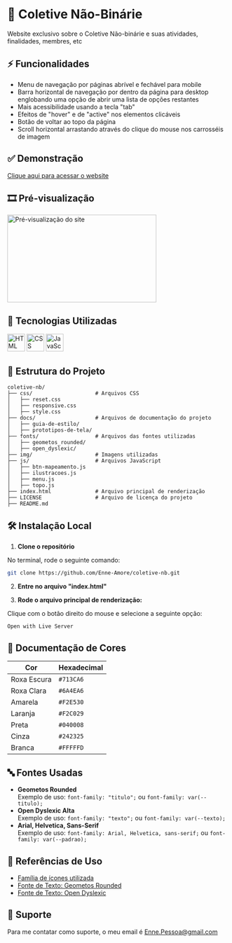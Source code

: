 # 💜 Coletive Não-Binárie
 
 Website exclusivo sobre o Coletive Não-binárie e suas atividades, finalidades, membres, etc


## ⚡ Funcionalidades

 - Menu de navegação por páginas abrível e fechável para mobile
 - Barra horizontal de navegação por dentro da página para desktop englobando uma opção de abrir uma lista de opções restantes
 - Mais acessibilidade usando a tecla "tab"
 - Efeitos de "hover" e de "active" nos elementos  clicáveis
 - Botão de voltar ao topo da página
 - Scroll horizontal arrastando através do clique do mouse nos carrosséis de imagem


## ✅ Demonstração

 [Clique aqui para acessar o website](https://enne-amore.github.io/coletive-nb/)


## 🎞️ Pré-visualização

 <img src="img/preview.gif" alt="Pré-visualização do site" width="340" height="200">


## 🚀 Tecnologias Utilizadas

  <p align="left">
    <img src="https://cdn.jsdelivr.net/gh/devicons/devicon/icons/html5/html5-original.svg" title="HTML" alt="HTML" width="40" height="40"/>
    <img src="https://cdn.jsdelivr.net/gh/devicons/devicon/icons/css3/css3-original.svg" title="CSS" alt="CSS" width="40" height="40"/>
    <img src="https://cdn.jsdelivr.net/gh/devicons/devicon/icons/javascript/javascript-original.svg" title="JavaScript" alt="JavaScript" width="40" height="40"/>
  </p>


## 📂 Estrutura do Projeto

 ```plaintext
 coletive-nb/
 ├── css/                    # Arquivos CSS
 │   ├── reset.css       
 │   ├── responsive.css  
 │   ├── style.css       
 ├── docs/                   # Arquivos de documentação do projeto
 │   ├── guia-de-estilo/ 
 │   ├── prototipos-de-tela/
 ├── fonts/                  # Arquivos das fontes utilizadas  
 │   ├── geometos_rounded/ 
 │   ├── open_dyslexic/
 ├── img/                    # Imagens utilizadas 
 ├── js/                     # Arquivos JavaScript
 │   ├── btn-mapeamento.js  
 │   ├── ilustracoes.js 
 │   ├── menu.js 
 │   ├── topo.js 
 ├── index.html              # Arquivo principal de renderização
 ├── LICENSE                 # Arquivo de licença do projeto
 ├── README.md
 ```


## 🛠️ Instalação Local

 1. **Clone o repositório**
 
 No terminal, rode o seguinte comando:
 
 ```bash
 git clone https://github.com/Enne-Amore/coletive-nb.git
 ```
 
 2. **Entre no arquivo "index.html"**
 
 3. **Rode o arquivo principal de renderização:**
 
 Clique com o botão direito do mouse e selecione a seguinte opção:
 
 ```bash
 Open with Live Server
 ```


## 🌈 Documentação de Cores

 | Cor         | Hexadecimal |
 | ----------- | ----------- |
 | Roxa Escura | `#713CA6`   |
 | Roxa Clara  | `#6A4EA6`   |
 | Amarela     | `#F2E530`   |
 | Laranja     | `#F2C029`   |
 | Preta       | `#040008`   |
 | Cinza       | `#242325`   |
 | Branca      | `#FFFFFD`   |


## 🔤 Fontes Usadas

 - **Geometos Rounded**  
   Exemplo de uso:
   `font-family: "titulo";` ou 
   `font-family: var(--titulo);`
 - **Open Dyslexic Alta**  
   Exemplo de uso:
   `font-family: "texto";` ou 
   `font-family: var(--texto);`
 - **Arial, Helvetica, Sans-Serif**  
   Exemplo de uso:
   `font-family: Arial, Helvetica, sans-serif;` ou 
   `font-family: var(--padrao);`


## 🌟 Referências de Uso

 - [Família de ícones utilizada](https://fontawesome.com/icons)
 - [Fonte de Texto: Geometos Rounded](https://www.dafont.com/pt/geometos-rounded.font)
 - [Fonte de Texto: Open Dyslexic](https://www.dafont.com/pt/open-dyslexic.font)


## 🔧 Suporte

 Para me contatar como suporte, o meu email é [Enne.Pessoa@gmail.com](mailto:Enne.Pessoa@gmail.com)

